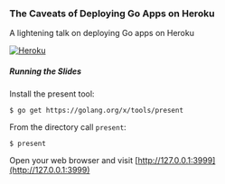 ### The Caveats of Deploying Go Apps on Heroku

A lightening talk on deploying Go apps on Heroku

[![Heroku](https://www.herokucdn.com/deploy/button.svg)](https://heroku.com/deploy?template=https://github.com/kivlor/the-caveats-of-deploying-go-apps-on-heroku)

##### Running the Slides

Install the present tool:

```
$ go get https://golang.org/x/tools/present
```

From the directory call `present`:

```
$ present
```

Open your web browser and visit [http://127.0.0.1:3999](http://127.0.0.1:3999)
